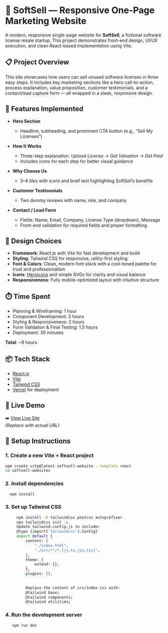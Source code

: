 




# 🧾 SoftSell — Responsive One-Page Marketing Website

A modern, responsive single-page website for **SoftSell**, a fictional software license resale startup. This project demonstrates front-end design, UI/UX execution, and clean React-based implementation using Vite.

## 📋 Project Overview

This site showcases how users can sell unused software licenses in three easy steps. It includes key marketing sections like a hero call-to-action, process explanation, value proposition, customer testimonials, and a contact/lead capture form — all wrapped in a sleek, responsive design.

## 🚀 Features Implemented

- **Hero Section**  
  - Headline, subheading, and prominent CTA button (e.g., “Sell My Licenses”)

- **How It Works**  
  - Three-step explanation: *Upload License → Get Valuation → Get Paid*  
  - Includes icons for each step for better visual guidance

- **Why Choose Us**  
  - 3–4 tiles with icons and brief text highlighting SoftSell’s benefits

- **Customer Testimonials**  
  - Two dummy reviews with name, role, and company

- **Contact / Lead Form**  
  - Fields: Name, Email, Company, License Type (dropdown), Message  
  - Front-end validation for required fields and proper formatting

## 🎨 Design Choices

- **Framework**: React.js with Vite for fast development and build  
- **Styling**: Tailwind CSS for responsive, utility-first styling  
- **Font & Colors**: Clean, modern font stack with a cool-toned palette for trust and professionalism  
- **Icons**: [Heroicons](https://heroicons.com/) and simple SVGs for clarity and visual balance  
- **Responsiveness**: Fully mobile-optimized layout with intuitive structure

## ⏱️ Time Spent

- Planning & Wireframing: 1 hour  
- Component Development: 3 hours  
- Styling & Responsiveness: 2 hours  
- Form Validation & Final Testing: 1.5 hours  
- Deployment: 30 minutes  

**Total**: ~8 hours

## 📦 Tech Stack

- [React.js](https://reactjs.org/)
- [Vite](https://vitejs.dev/)
- [Tailwind CSS](https://tailwindcss.com/)
- [Vercel](https://vercel.com/) for deployment

## 🔗 Live Demo

➡️ [View Live Site](https://your-vercel-link.vercel.app)  
*(Replace with actual URL)*

## 📂 Setup Instructions

   ### 1. Create a new Vite + React project

```bash
npm create vite@latest softsell-website --template react
cd softsell-websites
```

   ### 2. Install dependencies

   ```bash
     npm install
  ```
     
   ### 3. Set up Tailwind CSS

   ```bash
        npm install -D tailwindcss postcss autoprefixer
        npx tailwindcss init -p
        Update tailwind.config.js to include:
        @type {import('tailwindcss').Config} 
        export default {
            content: [
                "./index.html",
                "./src/**/*.{js,ts,jsx,tsx}",
            ],
            theme: {
                extend: {},
            },
            plugins: [],
            
            
            Replace the content of src/index.css with:
            @tailwind base;
            @tailwind components;
            @tailwind utilities;


```
### 4. Run the development server
```bash 
   npm run dev
```


     

    
      
    
    
  






